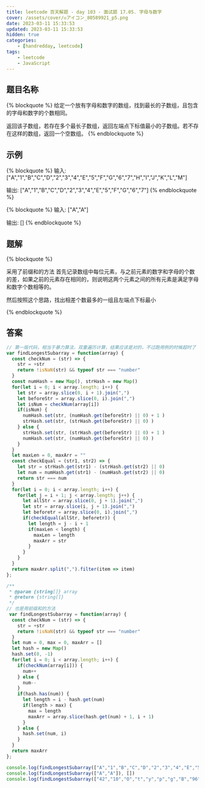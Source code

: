 ```yaml
---
title: leetcode 百天解题 - day 103 - 面试题 17.05. 字母与数字
cover: /assets/cover/◇アイコン_80589921_p5.png
date: 2023-03-11 15:33:53
updated: 2023-03-11 15:33:53
hidden: true
categories:
    - [handredday, leetcode]
tags:
    - leetcode
    - JavaScript
---
```



## 题目名称

{% blockquote %}
给定一个放有字母和数字的数组，找到最长的子数组，且包含的字母和数字的个数相同。

返回该子数组，若存在多个最长子数组，返回左端点下标值最小的子数组。若不存在这样的数组，返回一个空数组。
{% endblockquote %}

## 示例

{% blockquote %}
输入: ["A","1","B","C","D","2","3","4","E","5","F","G","6","7","H","I","J","K","L","M"]

输出: ["A","1","B","C","D","2","3","4","E","5","F","G","6","7"]
{% endblockquote %}

{% blockquote %}
输入: ["A","A"]

输出: []
{% endblockquote %}


## 题解


{% blockquote %}

采用了前缀和的方法
首先记录数组中每位元素，与之前元素的数字和字母的个数的差，如果之前的元素存在相同的，则说明这两个元素之间的所有元素是满足字母和数字个数相等的。

然后按照这个思路，找出相差个数最多的一组且左端点下标最小

{% endblockquote %}

## 答案

~~~js
// 第一版代码，相当于暴力算法，双重遍历计算，结果应该是对的，不过跑用例的时候超时了
var findLongestSubarray = function(array) {
  const checkNum = (str) => {
    str = +str
    return !isNaN(str) && typeof str === "number"
  }
  const numHash = new Map(), strHash = new Map()
  for(let i = 0; i < array.length; i++) {
    let str = array.slice(0, i + 1).join(",")
    let beforeStr = array.slice(0, i).join(",")
    let isNum = checkNum(array[i])
    if(isNum) {
      numHash.set(str, (numHash.get(beforeStr) || 0) + 1 )
      strHash.set(str, (strHash.get(beforeStr) || 0) )
    } else {
      strHash.set(str, (strHash.get(beforeStr) || 0) + 1 )
      numHash.set(str, (numHash.get(beforeStr) || 0) )
    }
  }
  let maxLen = 0, maxArr = ""
  const checkEqual = (str1, str2) => {
    let str = strHash.get(str1) - (strHash.get(str2) || 0)
    let num = numHash.get(str1) - (numHash.get(str2) || 0)
    return str === num
  }
  for(let i = 0; i < array.length; i++) {
    for(let j = i + 1; j < array.length; j++) {
      let allStr = array.slice(0, j + 1).join(",")
      let str = array.slice(i, j + 1).join(",")
      let beforetr = array.slice(0, i).join(",")
      if(checkEqual(allStr, beforetr)) {
        let length = j - i + 1
        if(maxLen < length) {
          maxLen = length
          maxArr = str
        }
      }
    }
  }
  return maxArr.split(",").filter(item => item)
};

/**
 * @param {string[]} array
 * @return {string[]}
 */
// 也是用前缀和的方法
 var findLongestSubarray = function(array) {
  const checkNum = (str) => {
    str = +str
    return !isNaN(str) && typeof str === "number"
  }
  let num = 0, max = 0, maxArr = []
  let hash = new Map()
  hash.set(0, -1)
  for(let i = 0; i < array.length; i++) {
    if(checkNum(array[i])) {
      num++
    } else {
      num--
    }
    if(hash.has(num)) {
      let length = i - hash.get(num)
      if(length > max) {
        max = length
        maxArr = array.slice(hash.get(num) + 1, i + 1)
      }
    } else {
      hash.set(num, i)
    }
  }
  return maxArr
};

console.log(findLongestSubarray(["A","1","B","C","D","2","3","4","E","5","F","G","6","7","H","I","J","K","L","M"]), ["A","1","B","C","D","2","3","4","E","5","F","G","6","7"])
console.log(findLongestSubarray(["A","A"]), [])
console.log(findLongestSubarray(["42","10","O","t","y","p","g","B","96","H","5","v","P","52","25","96","b","L","Y","z","d","52","3","v","71","J","A","0","v","51","E","k","H","96","21","W","59","I","V","s","59","w","X","33","29","H","32","51","f","i","58","56","66","90","F","10","93","53","85","28","78","d","67","81","T","K","S","l","L","Z","j","5","R","b","44","R","h","B","30","63","z","75","60","m","61","a","5","S","Z","D","2","A","W","k","84","44","96","96","y","M"]), ["52","3","v","71","J","A","0","v","51","E","k","H","96","21","W","59","I","V","s","59","w","X","33","29","H","32","51","f","i","58","56","66","90","F","10","93","53","85","28","78","d","67","81","T","K","S","l","L","Z","j","5","R","b","44","R","h","B","30","63","z","75","60","m","61","a","5"])
~~~
